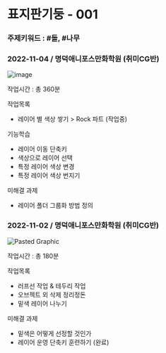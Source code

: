 # 표지판기둥 - 001
### 주제키워드 : #돌, #나무

### 2022-11-04 / 명덕애니포스만화학원 (취미CG반)
![image](https://user-images.githubusercontent.com/77244047/199981759-45a715bc-4814-45ec-b6c7-684821807ca7.png)

작업시간 : 총 360분

작업목록
- 레이어 별 색상 쌓기 > Rock 파트 (작업중)

기능학습
- 레이어 이동 단축키
- 색상으로 레이어 선택
- 특정 레이어 색상 변경
- 특정 레이어 색상 번지기

미해결 과제
- 레이어 폴더 그룹화 방법 정의

### 2022-11-02 / 명덕애니포스만화학원 (취미CG반)
![Pasted Graphic](https://user-images.githubusercontent.com/77244047/199505140-dd744d0f-3456-4811-9729-5058ca594e87.png)

작업시간 : 총 180분

작업목록
- 러프선 작업 & 테두리 작업
- 오브젝트 외 삭제 정리정돈
- 밑색 레이어 나누기

미해결 과제
- 밑색은 어떻게 선정할 것인가
- 레이어 운영 단축키 훈련하기 (완료)
